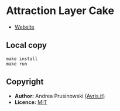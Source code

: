 # Attraction Layer Cake

 - [Website](https://spectrum.avris.it)

## Local copy

    make install
    make run
    
## Copyright
 
 * **Author:** Andrea Prusinowski [(Avris.it)](https://avris.it)
 * **Licence:** [MIT](https://mit.avris.it)
